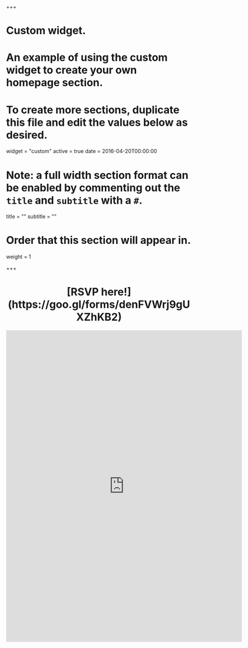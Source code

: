 +++
# Custom widget.
# An example of using the custom widget to create your own homepage section.
# To create more sections, duplicate this file and edit the values below as desired.
widget = "custom"
active = true
date = 2016-04-20T00:00:00

# Note: a full width section format can be enabled by commenting out the `title` and `subtitle` with a `#`.
title = ""
subtitle = ""

# Order that this section will appear in.
weight = 1

+++

<center>
<h1> [RSVP here!](https://goo.gl/forms/denFVWrj9gUXZhKB2) </h1>

<iframe src="https://docs.google.com/forms/d/e/1FAIpQLSd0Eg1Eaove6LnBi9dAT15aYupaQAwkQEWnYZ6aIiMzbOMCmQ/viewform?embedded=true" width="640" height="844" frameborder="0" marginheight="0" marginwidth="0">Loading...</iframe>
</center>